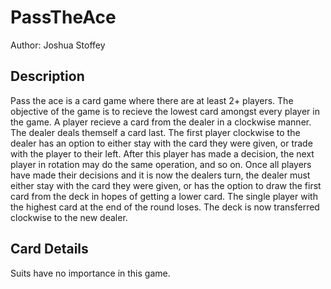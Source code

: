 # PassTheAce
Author: Joshua Stoffey

## Description
Pass the ace is a card game where there are at least 2+ players. The objective of the game is to recieve the lowest card amongst every player in the game. A player recieve a card from the dealer in a clockwise manner. The dealer deals themself a card last. The first player clockwise to the dealer has an option to either stay with the card they were given, or trade with the player to their left. After this player has made a decision, the next player in rotation may do the same operation, and so on. Once all players have made their decisions and it is now the dealers turn, the dealer must either stay with the card they were given, or has the option to draw the first card from the deck in hopes of getting a lower card. The single player with the highest card at the end of the round loses. The deck is now transferred clockwise to the new dealer.

## Card Details
Suits have no importance in this game.
